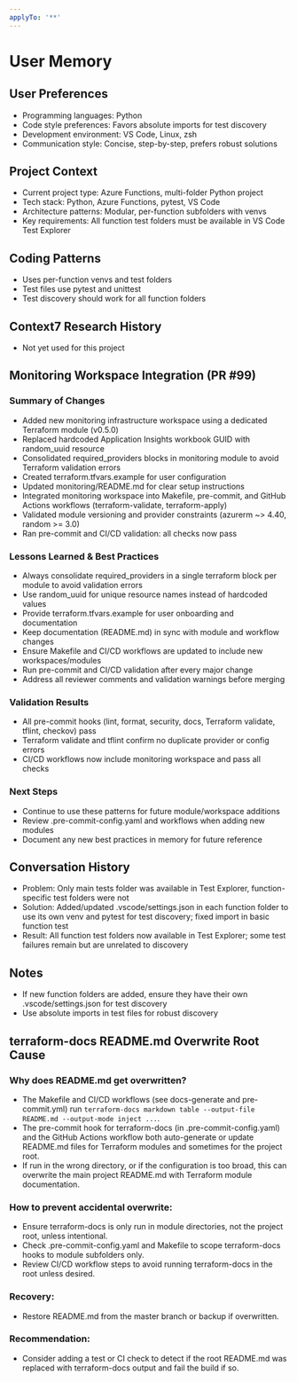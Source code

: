 ```yaml
---
applyTo: '**'
---
```


# User Memory

## User Preferences
- Programming languages: Python
- Code style preferences: Favors absolute imports for test discovery
- Development environment: VS Code, Linux, zsh
- Communication style: Concise, step-by-step, prefers robust solutions

## Project Context
- Current project type: Azure Functions, multi-folder Python project
- Tech stack: Python, Azure Functions, pytest, VS Code
- Architecture patterns: Modular, per-function subfolders with venvs
- Key requirements: All function test folders must be available in VS Code Test Explorer

## Coding Patterns
- Uses per-function venvs and test folders
- Test files use pytest and unittest
- Test discovery should work for all function folders

## Context7 Research History
- Not yet used for this project

## Monitoring Workspace Integration (PR #99)

### Summary of Changes
- Added new monitoring infrastructure workspace using a dedicated Terraform module (v0.5.0)
- Replaced hardcoded Application Insights workbook GUID with random_uuid resource
- Consolidated required_providers blocks in monitoring module to avoid Terraform validation errors
- Created terraform.tfvars.example for user configuration
- Updated monitoring/README.md for clear setup instructions
- Integrated monitoring workspace into Makefile, pre-commit, and GitHub Actions workflows (terraform-validate, terraform-apply)
- Validated module versioning and provider constraints (azurerm ~> 4.40, random >= 3.0)
- Ran pre-commit and CI/CD validation: all checks now pass

### Lessons Learned & Best Practices
- Always consolidate required_providers in a single terraform block per module to avoid validation errors
- Use random_uuid for unique resource names instead of hardcoded values
- Provide terraform.tfvars.example for user onboarding and documentation
- Keep documentation (README.md) in sync with module and workflow changes
- Ensure Makefile and CI/CD workflows are updated to include new workspaces/modules
- Run pre-commit and CI/CD validation after every major change
- Address all reviewer comments and validation warnings before merging

### Validation Results
- All pre-commit hooks (lint, format, security, docs, Terraform validate, tflint, checkov) pass
- Terraform validate and tflint confirm no duplicate provider or config errors
- CI/CD workflows now include monitoring workspace and pass all checks

### Next Steps
- Continue to use these patterns for future module/workspace additions
- Review .pre-commit-config.yaml and workflows when adding new modules
- Document any new best practices in memory for future reference

## Conversation History
- Problem: Only main tests folder was available in Test Explorer, function-specific test folders were not
- Solution: Added/updated .vscode/settings.json in each function folder to use its own venv and pytest for test discovery; fixed import in basic function test
- Result: All function test folders now available in Test Explorer; some test failures remain but are unrelated to discovery

## Notes
- If new function folders are added, ensure they have their own .vscode/settings.json for test discovery
- Use absolute imports in test files for robust discovery

## terraform-docs README.md Overwrite Root Cause

### Why does README.md get overwritten?
- The Makefile and CI/CD workflows (see docs-generate and pre-commit.yml) run `terraform-docs markdown table --output-file README.md --output-mode inject ...`.
- The pre-commit hook for terraform-docs (in .pre-commit-config.yaml) and the GitHub Actions workflow both auto-generate or update README.md files for Terraform modules and sometimes for the project root.
- If run in the wrong directory, or if the configuration is too broad, this can overwrite the main project README.md with Terraform module documentation.

### How to prevent accidental overwrite:
- Ensure terraform-docs is only run in module directories, not the project root, unless intentional.
- Check .pre-commit-config.yaml and Makefile to scope terraform-docs hooks to module subfolders only.
- Review CI/CD workflow steps to avoid running terraform-docs in the root unless desired.

### Recovery:
- Restore README.md from the master branch or backup if overwritten.

### Recommendation:
- Consider adding a test or CI check to detect if the root README.md was replaced with terraform-docs output and fail the build if so.
